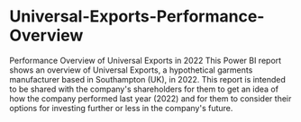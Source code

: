 # Universal-Exports-Performance-Overview
Performance Overview of Universal Exports in 2022
This Power BI report shows an overview of Universal Exports, a hypothetical garments manufacturer based in Southampton (UK), in 2022. This report is intended to be shared with the company's shareholders for them to get an idea of how the company performed last year (2022) and for them to consider their options for investing further or less in the company's future. 
